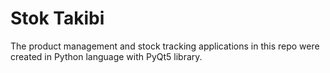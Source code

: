 # Stok Takibi
The product management and stock tracking applications in this repo were created in Python language with PyQt5 library.
